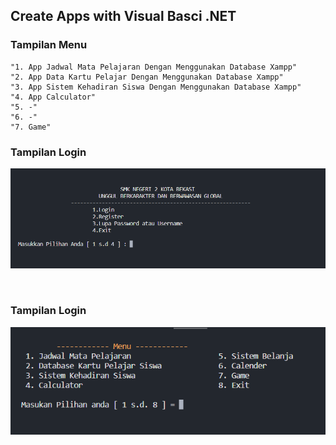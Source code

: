 ## Create Apps with Visual Basci .NET

### Tampilan Menu

```
"1. App Jadwal Mata Pelajaran Dengan Menggunakan Database Xampp"
"2. App Data Kartu Pelajar Dengan Menggunakan Database Xampp"
"3. App Sistem Kehadiran Siswa Dengan Menggunakan Database Xampp"
"4. App Calculator"
"5. -"
"6. -"
"7. Game"
```

### Tampilan Login

<p><img src="https://github.com/raaffiy/app_cpp/blob/main/gambar/gambar1.png?raw=true"/></p><br>

### Tampilan Login

<p><img src="https://github.com/raaffiy/app_cpp/blob/main/gambar/gambar2.png?raw=true"/></p><br>
